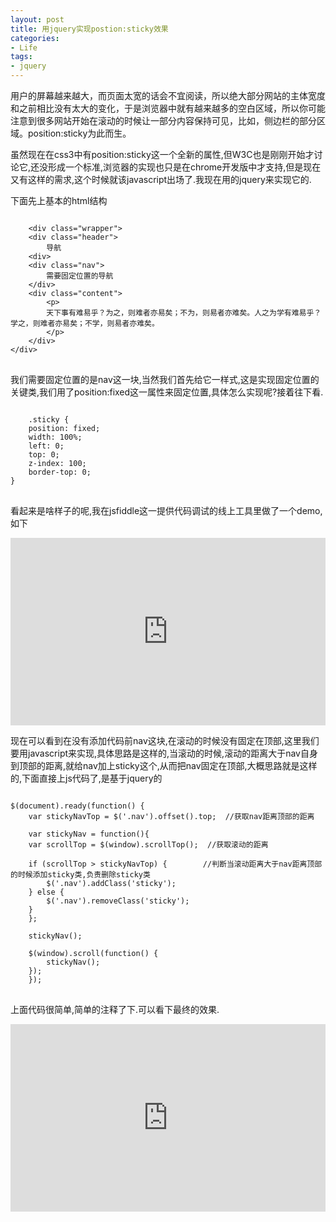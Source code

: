 ```yaml
---
layout: post
title: 用jquery实现postion:sticky效果
categories:
- Life
tags:
- jquery
---
```


用户的屏幕越来越大，而页面太宽的话会不宜阅读，所以绝大部分网站的主体宽度和之前相比没有太大的变化，于是浏览器中就有越来越多的空白区域，所以你可能注意到很多网站开始在滚动的时候让一部分内容保持可见，比如，侧边栏的部分区域。position:sticky为此而生。

虽然现在在css3中有position:sticky这一个全新的属性,但W3C也是刚刚开始才讨论它,还没形成一个标准,浏览器的实现也只是在chrome开发版中才支持,但是现在又有这样的需求,这个时候就该javascript出场了.我现在用的jquery来实现它的.

下面先上基本的html结构

<pre>
<code>
	&lt;div class="wrapper"&gt;
	&lt;div class="header"&gt;
		导航
	&lt;div&gt;
	&lt;div class="nav"&gt;
		需要固定位置的导航
	&lt;/div&gt;
	&lt;div class="content"&gt;
		&lt;p&gt;
		天下事有难易乎？为之，则难者亦易矣；不为，则易者亦难矣。人之为学有难易乎？学之，则难者亦易矣；不学，则易者亦难矣。
		&lt;/p&gt;
	&lt;/div&gt;
&lt/div&gt;
</code>
</pre>

我们需要固定位置的是nav这一块,当然我们首先给它一样式,这是实现固定位置的关键类,我们用了position:fixed这一属性来固定位置,具体怎么实现呢?接着往下看.

<pre>
<code>
	.sticky {  
    position: fixed;  
    width: 100%;  
    left: 0;  
    top: 0;  
    z-index: 100;  
    border-top: 0;  
}  
</code>
</pre>

看起来是啥样子的呢,我在jsfiddle这一提供代码调试的线上工具里做了一个demo,如下

<iframe width="100%" height="300" src="http://jsfiddle.net/janily/MgmnZ/embedded/" allowfullscreen="allowfullscreen" frameborder="0"></iframe>

现在可以看到在没有添加代码前nav这块,在滚动的时候没有固定在顶部,这里我们要用javascript来实现,具体思路是这样的,当滚动的时候,滚动的距离大于nav自身到顶部的距离,就给nav加上sticky这个,从而把nav固定在顶部,大概思路就是这样的,下面直接上js代码了,是基于jquery的

<pre>
<code>
$(document).ready(function() {
	var stickyNavTop = $('.nav').offset().top;  //获取nav距离顶部的距离
	
	var stickyNav = function(){
	var scrollTop = $(window).scrollTop();  //获取滚动的距离
	     
	if (scrollTop > stickyNavTop) {        //判断当滚动距离大于nav距离顶部的时候添加sticky类,负责删除sticky类
	    $('.nav').addClass('sticky');
	} else {
	    $('.nav').removeClass('sticky'); 
	}
	};
	
	stickyNav();
	
	$(window).scroll(function() {
		stickyNav();
	});
	});
</code>
</pre>

上面代码很简单,简单的注释了下.可以看下最终的效果.

<iframe width="100%" height="300" src="http://jsfiddle.net/janily/MgmnZ/1/embedded/" allowfullscreen="allowfullscreen" frameborder="0"></iframe>



